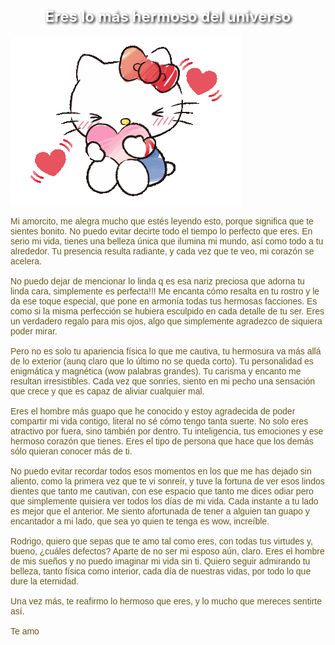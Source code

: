 <html>
<html>
<head>
  <title>Eres lo m&#225;s hermoso del universo</title>
  <style>
    @import url('https://fonts.googleapis.com/css2?family=Nunito+Sans:wght@400&display=swap');
    
    body {
      background-color: #fffacd; /* Amarillo claro */
    }
    
    h1 {
      font-family: 'Nunito Sans', sans-serif;
      font-size: 24px;
      font-weight: bold;
      color: white;
      text-align: center;
      text-shadow: 2px 2px 4px #000000;
    }
    
    .frame {
      border: 2px solid white;
      padding: 20px;
      text-align: center;
    }
    
    .frame img {
      max-width: 100%;
    }
  </style>
</head>
<body>
  <h1>Eres lo m&#225;s hermoso del universo</h1>
  
 <div class="image-container">
    <a href="animacion.gif" target="_blank"><img src="kitison.gif" alt="Animación"></a>
  </div>
  
<p style="font-family: 'Jokerman', sans-serif; color: #665918;">
Mi amorcito, me alegra mucho que estés leyendo esto, porque significa que te sientes bonito. No puedo evitar decirte todo el tiempo lo perfecto que eres. En serio mi vida, tienes una belleza única que ilumina mi mundo, así como todo a tu alrededor. Tu presencia resulta radiante, y cada vez que te veo, mi corazón se acelera.<br><br>
No puedo dejar de mencionar lo linda q es esa nariz preciosa que adorna tu linda cara, simplemente es perfecta!!! Me encanta cómo resalta en tu rostro y le da ese toque especial, que pone en armonía todas tus hermosas facciones. Es como si la misma perfección se hubiera esculpido en cada detalle de tu ser. Eres un verdadero regalo para mis ojos, algo que simplemente agradezco de siquiera poder mirar.<br><br>
Pero no es solo tu apariencia física lo que me cautiva, tu hermosura va más allá de lo exterior (aunq claro que lo último no se queda corto). Tu personalidad es enigmática y magnética (wow palabras grandes). Tu carisma y encanto me resultan irresistibles. Cada vez que sonríes, siento en mi pecho una sensación que crece y que es capaz de aliviar cualquier mal.<br><br>
Eres el hombre más guapo que he conocido y estoy agradecida de poder compartir mi vida contigo, literal no sé cómo tengo tanta suerte. No solo eres atractivo por fuera, sino también por dentro. Tu inteligencia, tus emociones y ese hermoso corazón que tienes. Eres el tipo de persona que hace que los demás sólo quieran conocer más de ti.<br><br>
No puedo evitar recordar todos esos momentos en los que me has dejado sin aliento, como la primera vez que te vi sonreír, y tuve la fortuna de ver esos lindos dientes que tanto me cautivan, con ese espacio que tanto me dices odiar pero que simplemente quisiera ver todos los días de mi vida. Cada instante a tu lado es mejor que el anterior. Me siento afortunada de tener a alguien tan guapo y encantador a mi lado, que sea yo quien te tenga es wow, increíble.<br><br>
Rodrigo, quiero que sepas que te amo tal como eres, con todas tus virtudes y, bueno, ¿cuáles defectos? Aparte de no ser mi esposo aún, claro. Eres el hombre de mis sueños y no puedo imaginar mi vida sin ti. Quiero seguir admirando tu belleza, tanto física como interior, cada día de nuestras vidas, por todo lo que dure la eternidad.<br><br>
Una vez más, te reafirmo lo hermoso que eres, y lo mucho que mereces sentirte así.<br><br>
Te amo
</body>
</html>
